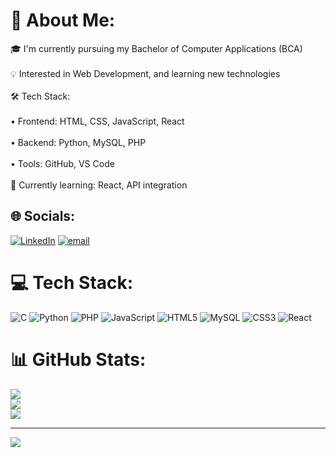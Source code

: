 # 💫 About Me:
🎓 I'm currently pursuing my Bachelor of Computer Applications (BCA)<br><br>💡 Interested in Web Development, and learning new technologies<br><br>🛠️ Tech Stack:<br><br>• Frontend: HTML, CSS, JavaScript, React<br><br>• Backend: Python, MySQL, PHP<br><br>• Tools: GitHub, VS Code<br><br>🌱 Currently learning: React, API integration


## 🌐 Socials:
[![LinkedIn](https://img.shields.io/badge/LinkedIn-%230077B5.svg?logo=linkedin&logoColor=white)](https://linkedin.com/in/www.linkedin.com/in/subhangi-mondal-7361a7307) [![email](https://img.shields.io/badge/Email-D14836?logo=gmail&logoColor=white)](mailto:subhangimondal03@gmail.com) 

# 💻 Tech Stack:
![C](https://img.shields.io/badge/c-%2300599C.svg?style=for-the-badge&logo=c&logoColor=white) ![Python](https://img.shields.io/badge/python-3670A0?style=for-the-badge&logo=python&logoColor=ffdd54) ![PHP](https://img.shields.io/badge/php-%23777BB4.svg?style=for-the-badge&logo=php&logoColor=white) ![JavaScript](https://img.shields.io/badge/javascript-%23323330.svg?style=for-the-badge&logo=javascript&logoColor=%23F7DF1E) ![HTML5](https://img.shields.io/badge/html5-%23E34F26.svg?style=for-the-badge&logo=html5&logoColor=white) ![MySQL](https://img.shields.io/badge/mysql-4479A1.svg?style=for-the-badge&logo=mysql&logoColor=white) ![CSS3](https://img.shields.io/badge/css3-%231572B6.svg?style=for-the-badge&logo=css3&logoColor=white) ![React](https://img.shields.io/badge/react-%2320232a.svg?style=for-the-badge&logo=react&logoColor=%2361DAFB)
# 📊 GitHub Stats:
![](https://github-readme-stats.vercel.app/api?username=Subhangi4&theme=dark&hide_border=false&include_all_commits=false&count_private=false)<br/>
![](https://nirzak-streak-stats.vercel.app/?user=Subhangi4&theme=dark&hide_border=false)<br/>
![](https://github-readme-stats.vercel.app/api/top-langs/?username=Subhangi4&theme=dark&hide_border=false&include_all_commits=false&count_private=false&layout=compact)

---
[![](https://visitcount.itsvg.in/api?id=Subhangi4&icon=0&color=0)](https://visitcount.itsvg.in)

<!-- Proudly created with GPRM ( https://gprm.itsvg.in ) -->

